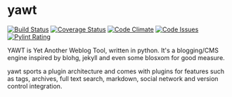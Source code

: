 yawt
====
[![Build Status](https://travis-ci.org/drivet/yawt.svg?branch=master)](https://travis-ci.org/drivet/yawt)
[![Coverage Status](https://coveralls.io/repos/drivet/yawt/badge.svg?branch=master)](https://coveralls.io/r/drivet/yawt?branch=master)
[![Code Climate](https://codeclimate.com/github/drivet/yawt/badges/gpa.svg)](https://codeclimate.com/github/drivet/yawt)
[![Code Issues](https://www.quantifiedcode.com/api/v1/project/488dc46113bb49bf8b676f844c8b9315/badge.svg)](https://www.quantifiedcode.com/app/project/488dc46113bb49bf8b676f844c8b9315)
[![Pylint Rating](https://pylint.desmondrivet.com/drivet/yawt/rating.svg)](https://pylint.desmondrivet.com/drivet/yawt/report.html)

YAWT is Yet Another Weblog Tool, written in python. It's a blogging/CMS
engine inspired by blohg, jekyll and even some blosxom for good measure.

yawt sports a plugin architecture and comes with plugins for features such
as tags, archives, full text search, markdown, social network and version
control integration.
